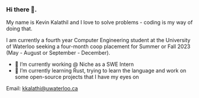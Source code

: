 ### Hi there 👋. 

My name is Kevin Kalathil and I love to solve problems - coding is my way of doing that. 

I am currently a fourth year Computer Engineering student at the University of Waterloo seeking a four-month coop placement for Summer or Fall 2023 (May - August or September - December).

- 🔭 I’m currently working @ Niche as a SWE Intern
- 🌱 I’m currently learning Rust, trying to learn the language and work on some open-source projects that I have my eyes on


Email: kkalathi@uwaterloo.ca

<!--
**KevinKalathil/KevinKalathil** is a ✨ _special_ ✨ repository because its `README.md` (this file) appears on your GitHub profile.

Here are some ideas to get you started:

- 🔭 I’m currently working on adding user authentication/login for ChessFlashCards
- 🌱 I’m currently learning ...
- 👯 I’m looking to collaborate on ...
- 🤔 I’m looking for help with ...
- 💬 Ask me about ...
- 😄 Pronouns: ...
- ⚡ Fun fact: ...
-->
